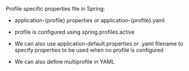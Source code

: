 Profile specific properties file in Spring:

* application-{profile}.properties or application-{profile}.yaml
* profile is configured using spring.profiles.active

* We can also use application-default.properties or .yaml filename to specify properties to be used when no profile is configured


* We can also define multiprofile in YAML
    